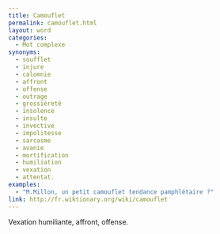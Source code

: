 ```yaml
---
title: Camouflet
permalink: camouflet.html
layout: word
categories:
  - Mot complexe
synonyms:
  - soufflet
  - injure
  - calomnie
  - affront
  - offense
  - outrage
  - grossièreté
  - insolence
  - insulte
  - invective
  - impolitesse
  - sarcasme
  - avanie
  - mortification
  - humiliation
  - vexation
  - attentat.
examples:
  - "M.Millon, un petit camouflet tendance pamphlétaire ?"
link: http://fr.wiktionary.org/wiki/camouflet
---
```


Vexation humiliante, affront, offense.

